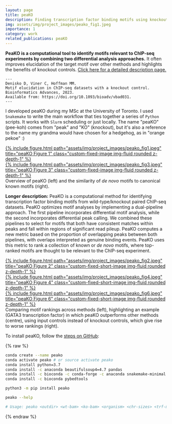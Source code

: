 ```yaml
---
layout: page
title: peaKO
description: Finding transcription factor binding motifs using knockout controls
img: assets/img/project_images/peako_fig1.jpeg
importance: 1
category: work
related_publications: peaKO
---
```


<style>
.custom-fixed-image {
    height: 300px;
    width: 100%;
    object-fit: contain;
    object-position: center;
    background-color: white;
}
</style>

<style>
.custom-fixed-short-image {
    height: 150px;
    width: 100%;
    object-fit: contain;
    object-position: center;
    background-color: white;
}
</style>

<b>PeaKO is a computational tool to identify motifs relevant to ChIP-seq experiments by combining two differential analysis approaches.</b> It often improves elucidation of the target motif over other methods and highlights the benefits of knockout controls. <a href="https://hoffmanlab.org/proj/peako/">Click here for a detailed description page.</a>

    ---
    Denisko D, Viner C, Hoffman MM. 
    Motif elucidation in ChIP-seq datasets with a knockout control. 
    Bioinformatics Advances, 2023. 
    Available from: https://doi.org/10.1093/bioadv/vbad031.
    ---

I developed peaKO during my MSc at the University of Toronto. I used `Snakemake` to write the main workflow that ties together a series of `Python` scripts. It works with `Slurm` scheduling or just locally. The name "peaKO" (pee-koh) comes from "peak" and "KO" (knockout), but it's also a reference to the name my grandma would have chosen for a hedgehog, as in "orange pekoe" :)

[//]: # "style='height: 400px; object-fit: cover;'"

<div class="row justify-content-sm-center">
    <div class="col-sm-8 mt-3 mt-md-0">
        <a href="/assets/img/project_images/peako_fig1.jpeg" target="_blank">
            {% include figure.html 
                path="assets/img/project_images/peako_fig1.jpeg" 
                title="peaKO Figure 1" 
                class="custom-fixed-image img-fluid rounded z-depth-1" %}
        </a>
    </div>
    <div class="col-sm-4 mt-3 mt-md-0">
        <a href="/assets/img/project_images/peako_fig3.jpeg" target="_blank">
            {% include figure.html 
                path="assets/img/project_images/peako_fig3.jpeg" 
                title="peaKO Figure 3" 
                class="custom-fixed-image img-fluid rounded z-depth-1" %}
        </a>
    </div>
</div>
<div class="caption">
    Overview of peaKO (left) and the similarity of <i>de novo</i> motifs to canonical known motifs (right).
</div>

<b>Longer description:</b> PeaKO is a computational method for identifying transcription factor binding motifs from wild-type/knockout paired ChIP-seq datasets. PeaKO optimizes motif analyses by implementing a dual-pipeline approach. The first pipeline incorporates differential motif analysis, while the second incorporates differential peak calling. We combined these pipelines to select for motifs that both have consistent matches within peaks and fall within regions of significant read pileup. PeaKO computes a new metric based on the proportion of overlapping peaks between both pipelines, with overlaps interpreted as genuine binding events. PeaKO uses this metric to rank a collection of known or <i>de novo</i> motifs, where top-ranked motifs are thought to be relevant to the ChIP-seq experiment.

<div class="row justify-content-sm-center">
    <div class="col-sm mt-3 mt-md-0">
        <a href="/assets/img/project_images/peako_fig2.jpeg" target="_blank">
            {% include figure.html 
                path="assets/img/project_images/peako_fig2.jpeg" 
                title="peaKO Figure 2" 
                class="custom-fixed-short-image img-fluid rounded z-depth-1" %}
        </a>
    </div>
    <div class="col-sm mt-3 mt-md-0">
        <a href="/assets/img/project_images/peako_fig4.jpeg" target="_blank">
            {% include figure.html 
                path="assets/img/project_images/peako_fig4.jpeg" 
                title="peaKO Figure 4" 
                class="custom-fixed-short-image img-fluid rounded z-depth-1" %}
        </a>
    </div>
    <div class="col-sm mt-3 mt-md-0">
        <a href="/assets/img/project_images/peako_fig6.jpeg" target="_blank">
            {% include figure.html 
                path="assets/img/project_images/peako_fig6.jpeg" 
                title="peaKO Figure 6" 
                class="custom-fixed-short-image img-fluid rounded z-depth-1" %}
        </a>
    </div>
</div>
<div class="caption">
    Comparing motif rankings across methods (left), highlighting an example (GATA3 transcription factor) in which peaKO outperforms other methods (centre), using input controls instead of knockout controls, which give rise to worse rankings (right).
</div>

To install peaKO, follow the <a href="https://github.com/hoffmangroup/peako">steps on GitHub</a>:

{% raw %}
```bash
conda create --name peako
conda activate peako # or source activate peako
conda install python=3.7
conda install -c anaconda beautifulsoup4=4.7 pandas
conda install -c bioconda -c conda-forge -c anaconda snakemake-minimal flake8 pathlib2 ipython twine
conda install -c bioconda pybedtools

python3 -m pip install peako

peako --help

# Usage: peako <outdir> <wt-bam> <ko-bam> <organism> <chr-sizes> <trf-masked-genome> <motif-database> [options]
```
{% endraw %}
